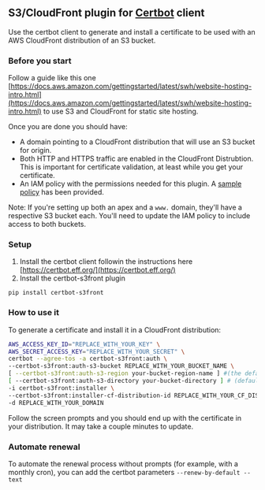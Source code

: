 ## S3/CloudFront plugin for [Certbot](https://certbot.eff.org/) client

Use the certbot client to generate and install a certificate to be used with
an AWS CloudFront distribution of an S3 bucket.

### Before you start

Follow a guide like this one [https://docs.aws.amazon.com/gettingstarted/latest/swh/website-hosting-intro.html](https://docs.aws.amazon.com/gettingstarted/latest/swh/website-hosting-intro.html)
to use S3 and CloudFront for static site hosting.

Once you are done you should have:

- A domain pointing to a CloudFront distribution that will use an S3 bucket for origin.
- Both HTTP and HTTPS traffic are enabled in the CloudFront Distrubtion. This is important for certificate validation, at least while you get your certificate.
- An IAM policy with the permissions needed for this plugin. A [sample policy](sample-aws-policy.json) has been provided.

Note: If you're setting up both an apex and a `www.` domain, they'll have a respective S3 bucket each. You'll need to update the IAM policy to include access to both buckets.

### Setup

1. Install the certbot client followin the instructions here [https://certbot.eff.org/](https://certbot.eff.org/)
1. Install the certbot-s3front plugin

  ```
  pip install certbot-s3front
  ```

### How to use it

To generate a certificate and install it in a CloudFront distribution:

```bash
AWS_ACCESS_KEY_ID="REPLACE_WITH_YOUR_KEY" \
AWS_SECRET_ACCESS_KEY="REPLACE_WITH_YOUR_SECRET" \
certbot --agree-tos -a certbot-s3front:auth \
--certbot-s3front:auth-s3-bucket REPLACE_WITH_YOUR_BUCKET_NAME \
[ --certbot-s3front:auth-s3-region your-bucket-region-name ] #(the default is us-east-1, unless you want to set it to something else, you can delete this line) \
[ --certbot-s3front:auth-s3-directory your-bucket-directory ] # (default is "") \
-i certbot-s3front:installer \
--certbot-s3front:installer-cf-distribution-id REPLACE_WITH_YOUR_CF_DISTRIBUTION_ID \
-d REPLACE_WITH_YOUR_DOMAIN
```

Follow the screen prompts and you should end up with the certificate in your
distribution. It may take a couple minutes to update.


### Automate renewal

To automate the renewal process without prompts (for example, with a monthly cron), you can add the certbot parameters `--renew-by-default --text`
